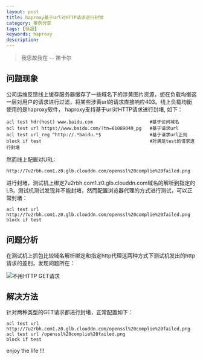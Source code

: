 ```yaml
---
layout: post
title: haproxy基于url对HTTP请求进行封锁
category: 案例分享
tags: [徐超]
keywords: haproxy
description: 
---
```


> 我思故我在 -- 笛卡尔

## 问题现象
公司运维反馈线上缓存服务器缓存了一些域名下的涉黄图片资源，想在负载均衡这一层对用户的请求进行过滤，将某些涉黄url的请求直接响应403。线上负载均衡使用的是haproxy软件， haproxy支持基于url对HTTP请求进行封堵, 如下：

    acl test hdr(host) www.baidu.com                     #基于访问域名 
    acl test url https://www.baidu.com/?tn=61089049_pg   #基于请求url
    acl test url_reg ^http://.*baidu.*$                  #基于请求url正则
    block if test                                        #对满足test的请求进行封堵

然而线上配置对URL:

    http://7u2rbh.com1.z0.glb.clouddn.com/openssl%20complie%20failed.png

进行封堵，测试机上绑定7u2rbh.com1.z0.glb.clouddn.com域名的解析到指定的LB，测试机测试发现并不能封堵，然而配置浏览器代理的方式进行测试，可以正常封堵：

    acl test url http://7u2rbh.com1.z0.glb.clouddn.com/openssl%20complie%20failed.png
    block if test

## 问题分析
在测试机上抓包比较域名解析绑定和指定http代理这两种方式下测试机发出的http请求的差别，发现问题所在：

![不用HTTP GET请求](http://7u2rbh.com1.z0.glb.clouddn.com/get-req.png)

## 解决方法
针对两种类型的GET请求都进行封堵，正常配置如下：

    acl test url http://7u2rbh.com1.z0.glb.clouddn.com/openssl%20complie%20failed.png
    acl test url /openssl%20complie%20failed.png
    block if test


enjoy the life !!!
